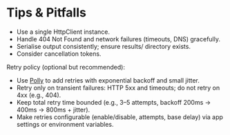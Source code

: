 # Tips & Pitfalls

- Use a single HttpClient instance.
- Handle 404 Not Found and network failures (timeouts, DNS) gracefully.
- Serialise output consistently; ensure results/ directory exists.
- Consider cancellation tokens.

Retry policy (optional but recommended):
- Use [Polly](https://www.thepollyproject.org/) to add retries with exponential backoff and small jitter.
- Retry only on transient failures: HTTP 5xx and timeouts; do not retry on 4xx (e.g., 404).
- Keep total retry time bounded (e.g., 3–5 attempts, backoff 200ms → 400ms → 800ms + jitter).
- Make retries configurable (enable/disable, attempts, base delay) via app settings or environment variables.
